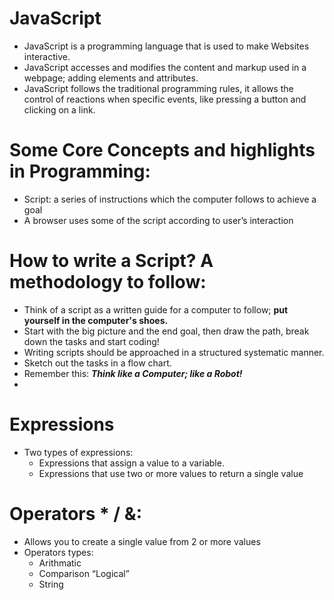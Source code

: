 # JavaScript 

- JavaScript is a programming language that is used to make Websites interactive.
- JavaScript accesses and modifies the content and markup used in a webpage; adding elements and attributes.
- JavaScript follows the traditional programming rules, it allows the control of reactions when specific events, like pressing a button and clicking on a link.

# Some Core Concepts and highlights in Programming:

- Script: a series of instructions which the computer follows to achieve a goal
- A browser uses some of the script according to user’s interaction

# How to write a Script? A methodology to follow:

- Think of a script as a written guide for a computer to follow; **put yourself in the computer's shoes.**
- Start with the big picture and the end goal, then draw the path, break down the tasks and start coding!
- Writing scripts should be approached in a structured systematic manner. 
- Sketch out the tasks in a flow chart.
- Remember this: ***Think like a Computer; like a Robot!***
- 

# Expressions
- Two types of expressions:
  - Expressions that assign a value to a variable.
  - Expressions that use two or more values to return a single value

# Operators * / &:
- Allows you to create  a single value from 2 or more values
- Operators types:
  - Arithmatic
  - Comparison “Logical”
  - String